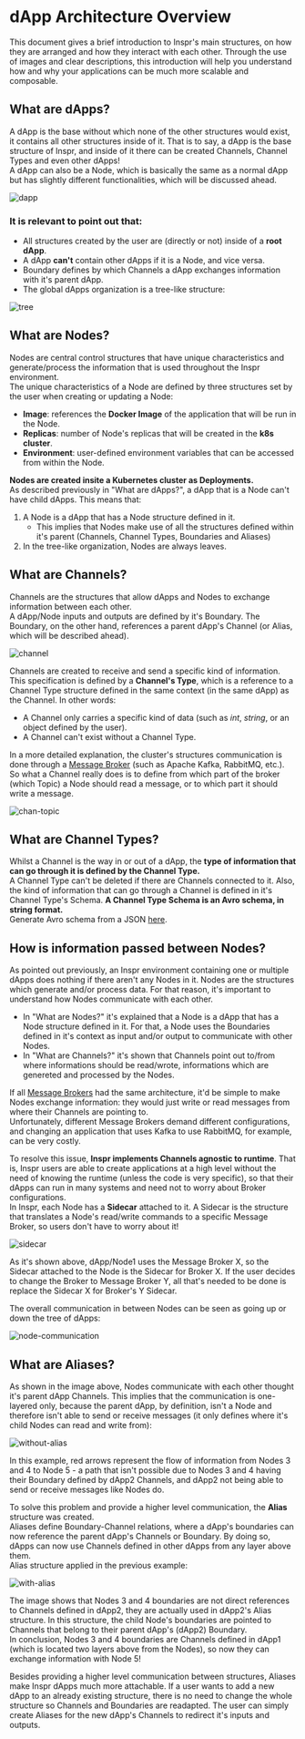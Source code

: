 # dApp Architecture Overview
This document gives a brief introduction to Inspr's main structures, on how they are arranged and how they interact with each other. Through the use of images and clear descriptions, this introduction will help you understand how and why your applications can be much more scalable and composable.

## What are dApps?  
A dApp is the base without which none of the other structures would exist, it contains all other structures inside of it. That is to say, a dApp is the base structure of Inspr, and inside of it there can be created Channels, Channel Types and even other dApps!  
A dApp can also be a Node, which is basically the same as a normal dApp but has slightly different functionalities, which will be discussed ahead.

![dapp](img/dapp-struct.jpg)  

### It is relevant to point out that:
- All structures created by the user are (directly or not) inside of a **root dApp**.  
- A dApp **can't** contain other dApps if it is a Node, and vice versa.
- Boundary defines by which Channels a dApp exchanges information with it's parent dApp.
- The global dApps organization is a tree-like structure:  

![tree](img/dapp-tree.jpg)  

## What are Nodes?
Nodes are central control structures that have unique characteristics and generate/process the information that is used throughout the Inspr environment.  
The unique characteristics of a Node are defined by three structures set by the user when creating or updating a Node:
- **Image**: references the **Docker Image** of the application that will be run in the Node.
- **Replicas**: number of Node's replicas that will be created in the **k8s cluster**.
- **Environment**: user-defined environment variables that can be accessed from within the Node.  

**Nodes are created insite a Kubernetes cluster as Deployments.**  
As described previously in "What are dApps?", a dApp that is a Node can't have child dApps. This means that:
1) A Node is a dApp that has a Node structure defined in it.
    - This implies that Nodes make use of all the structures defined within it's parent (Channels, Channel Types, Boundaries and Aliases)
2) In the tree-like organization, Nodes are always leaves.


## What are Channels?  
Channels are the structures that allow dApps and Nodes to exchange information between each other.  
A dApp/Node inputs and outputs are defined by it's Boundary. The Boundary, on the other hand, references a parent dApp's Channel (or Alias, which will be described ahead).

![channel](img/chan-func.jpg)  

Channels are created to receive and send a specific kind of information. This specification is defined by a **Channel's Type**, which is a reference to a Channel Type structure defined in the same context (in the same dApp) as the Channel. In other words:
- A Channel only carries a specific kind of data (such as *int*, *string*, or an object defined by the user).
- A Channel can't exist without a Channel Type.  

In a more detailed explanation, the cluster's structures communication is done through a [Message Broker](https://en.wikipedia.org/wiki/Message_broker) (such as Apache Kafka, RabbitMQ, etc.). So what a Channel really does is to define from which part of the broker (which Topic) a Node should read a message, or to which part it should write a message.  

![chan-topic](img/chan-topic.jpg)

## What are Channel Types?
Whilst a Channel is the way in or out of a dApp, the **type of information that can go through it is defined by the Channel Type.**  
A Channel Type can't be deleted if there are Channels connected to it.
Also, the kind of information that can go through a Channel is defined in it's Channel Type's Schema. **A Channel Type Schema is an Avro schema, in string format.**  
Generate Avro schema from a JSON [here](https://toolslick.com/generation/metadata/avro-schema-from-json).

## How is information passed between Nodes?
As pointed out previously, an Inspr environment containing one or multiple dApps does nothing if there aren't any Nodes in it. Nodes are the structures which generate and/or process data. For that reason, it's important to understand how Nodes communicate with each other.  
- In "What are Nodes?" it's explained that a Node is a dApp that has a Node structure defined in it. For that, a Node uses the Boundaries defined in it's context as input and/or output to communicate with other Nodes.
- In "What are Channels?" it's shown that Channels point out to/from where informations should be read/wrote, informations which are genereted and processed by the Nodes.  

If all [Message Brokers](https://en.wikipedia.org/wiki/Message_broker) had the same architecture, it'd be simple to make Nodes exchange information: they would just write or read messages from where their Channels are pointing to.  
Unfortunately, different Message Brokers demand different configurations, and changing an application that uses Kafka to use RabbitMQ, for example, can be very costly.  

To resolve this issue, **Inspr implements Channels agnostic to runtime**. That is, Inspr users are able to create applications at a high level without the need of knowing the runtime (unless the code is very specific), so that their dApps can run in many systems and need not to worry about Broker configurations.  
In Inspr, each Node has a **Sidecar** attached to it. A Sidecar is the structure that translates a Node's read/write commands to a specific Message Broker, so users don't have to worry about it!  

![sidecar](img/sidecar.jpg)  

As it's shown above, dApp/Node1 uses the Message Broker X, so the Sidecar attached to the Node is the Sidecar for Broker X. If the user decides to change the Broker to Message Broker Y, all that's needed to be done is replace the Sidecar X for Broker's Y Sidecar.  

The overall communication in between Nodes can be seen as going up or down the tree of dApps:

![node-communication](img/node-comm.jpg)

## What are Aliases?
As shown in the image above, Nodes communicate with each other thought it's parent dApp Channels. This implies that the communication is one-layered only, because the parent dApp, by definition, isn't a Node and therefore isn't able to send or receive messages (it only defines where it's child Nodes can read and write from):

![without-alias](img/no-alias.jpg)  

In this example, red arrows represent the flow of information from Nodes 3 and 4 to Node 5 - a path that isn't possible due to Nodes 3 and 4 having their Boundary defined by dApp2 Channels, and dApp2 not being able to send or receive messages like Nodes do.  

To solve this problem and provide a higher level communication, the **Alias** structure was created.  
Aliases define Boundary-Channel relations, where a dApp's boundaries can now reference the parent dApp's Channels or Boundary. By doing so, dApps can now use Channels defined in other dApps from any layer above them.  
Alias structure applied in the previous example:  


![with-alias](img/alias.jpg)  

The image shows that Nodes 3 and 4 boundaries are not direct references to Channels defined in dApp2, they are actually used in dApp2's Alias structure. In this structure, the child Node's boundaries are pointed to Channels that belong to their parent dApp's (dApp2) Boundary.  
In conclusion, Nodes 3 and 4 boundaries are Channels defined in dApp1 (which is located two layers above from the Nodes), so now they can exchange information with Node 5!

Besides providing a higher level communication between structures, Aliases make Inspr dApps much more attachable. If a user wants to add a new dApp to an already existing structure, there is no need to change the whole structure so Channels and Boundaries are readapted. The user can simply create Aliases for the new dApp's Channels to redirect it's inputs and outputs.